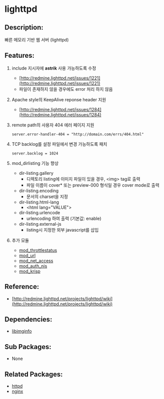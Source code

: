 # lighttpd

## Description:

빠른 메모리 기반 웹 서버 \(lighttpd\)

## Features:

1. include 지시자에 **astrik** 사용 가능하도록 수정
   * [http://redmine.lighttpd.net/issues/1221](http://redmine.lighttpd.net/issues/1221)
   * 파일이 존재하지 않을 경우에도 error 처리 하지 않음
2. Apache style의 KeepAlive reponse header 지원
   * [http://redmine.lighttpd.net/issues/1284](http://redmine.lighttpd.net/issues/1284)
3. remote path의 사용자 404 에러 페이지 지원

   ```text
   server.error-handler-404 = "http://domain.com/errs/404.html"
   ```

4. TCP backlog를 설정 파일에서 변경 가능하도록 패치

   ```text
   server.backlog = 1024
   ```

5. mod\_dirlisting 기능 향상
   * dir-listing.gallery  
     * 디렉토리 listing에 이미지 파일이 있을 경우, &lt;img&gt; tag로 출력
     * 파일 이름이 cover\* 또는 preview-000 형식일 경우 cover mode로 출력
   * dir-listing.encoding
     * 문서의 charset을 지정
   * dir-listing.html-lang
     * &lt;html lang="VALUE"&gt;
   * dir-listing.urlencode
     * urlencoding 하여 출력 \(기본값: enable\)
   * dir-listing.external-js
     * listing시 지정한 외부 javascript를 삽입
6. 추가 모듈
   * [mod\_throttlestatus](http://svn.oops.org/wsvn/Lighttpd.mod_throttlestatus/trunk/throttlestatus.ko.txt)
   * [mod\_url](http://svn.oops.org/wsvn/Lighttpd.mod_url/trunk/README)
   * [mod\_net\_access](http://svn.oops.org/wsvn/Lighttpd.mod_net_access/trunk/README)
   * [mod\_auth\_nis](http://svn.oops.org/wsvn/Lighttpd.mod_auth_nis/trunk/README)
   * [mod\_krisp](http://svn.oops.org/wsvn/Lighttpd.mod_krisp/trunk/README)

## Reference:

* [http://redmine.lighttpd.net/projects/lighttpd/wiki](http://redmine.lighttpd.net/projects/lighttpd/wiki)

## Dependencies:

* [libimginfo](../annyung3-core-packages/pkg-core-libimginfo.md)

## Sub Packages:

* None

## Related Packages:

* [httpd](../annyung3-base-packages/pkg-base-httpd.md)
* [nginx](pkg-addon-nginx.md)

